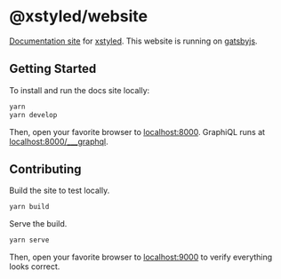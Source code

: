 # @xstyled/website

[Documentation site](https://xstyled.dev) for [xstyled](https://github.com/smooth-code/xstyled). This website is running on [gatsbyjs](gatsbyjs.org).

## Getting Started

To install and run the docs site locally:

```bash
yarn
yarn develop
```

Then, open your favorite browser to [localhost:8000](http://localhost:8000/). GraphiQL runs at [localhost:8000/\_\_\_graphql](http://localhost:8000/___graphql).

## Contributing

Build the site to test locally.

```bash
yarn build
```

Serve the build.

```bash
yarn serve
```

Then, open your favorite browser to [localhost:9000](http://localhost:9000/) to verify everything looks correct.
